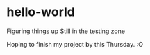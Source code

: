 # hello-world
Figuring things up
Still in the testing zone

Hoping to finish my project by this Thursday. :O
